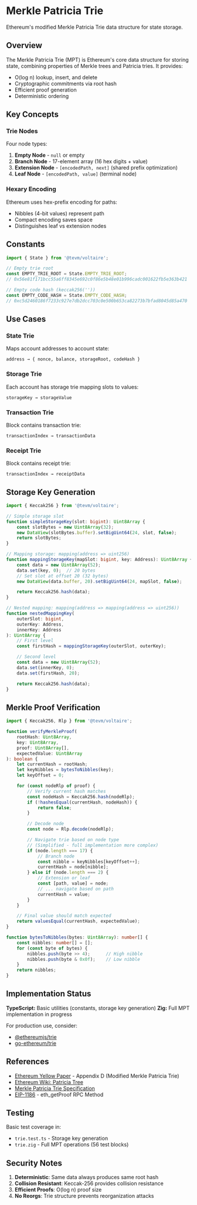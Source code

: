 # Merkle Patricia Trie

Ethereum's modified Merkle Patricia Trie data structure for state storage.

## Overview

The Merkle Patricia Trie (MPT) is Ethereum's core data structure for storing state, combining properties of Merkle trees and Patricia tries. It provides:
- O(log n) lookup, insert, and delete
- Cryptographic commitments via root hash
- Efficient proof generation
- Deterministic ordering

## Key Concepts

### Trie Nodes

Four node types:

1. **Empty Node** - `null` or empty
2. **Branch Node** - 17-element array (16 hex digits + value)
3. **Extension Node** - `[encodedPath, next]` (shared prefix optimization)
4. **Leaf Node** - `[encodedPath, value]` (terminal node)

### Hexary Encoding

Ethereum uses hex-prefix encoding for paths:
- Nibbles (4-bit values) represent path
- Compact encoding saves space
- Distinguishes leaf vs extension nodes

## Constants

```typescript
import { State } from '@tevm/voltaire';

// Empty trie root
const EMPTY_TRIE_ROOT = State.EMPTY_TRIE_ROOT;
// 0x56e81f171bcc55a6ff8345e692c0f86e5b48e01b996cadc001622fb5e363b421

// Empty code hash (keccak256(''))
const EMPTY_CODE_HASH = State.EMPTY_CODE_HASH;
// 0xc5d2460186f7233c927e7db2dcc703c0e500b653ca82273b7bfad8045d85a470
```

## Use Cases

### State Trie

Maps account addresses to account state:
```
address → { nonce, balance, storageRoot, codeHash }
```

### Storage Trie

Each account has storage trie mapping slots to values:
```
storageKey → storageValue
```

### Transaction Trie

Block contains transaction trie:
```
transactionIndex → transactionData
```

### Receipt Trie

Block contains receipt trie:
```
transactionIndex → receiptData
```

## Storage Key Generation

```typescript
import { Keccak256 } from '@tevm/voltaire';

// Simple storage slot
function simpleStorageKey(slot: bigint): Uint8Array {
    const slotBytes = new Uint8Array(32);
    new DataView(slotBytes.buffer).setBigUint64(24, slot, false);
    return slotBytes;
}

// Mapping storage: mapping(address => uint256)
function mappingStorageKey(mapSlot: bigint, key: Address): Uint8Array {
    const data = new Uint8Array(52);
    data.set(key, 0);  // 20 bytes
    // Set slot at offset 20 (32 bytes)
    new DataView(data.buffer, 20).setBigUint64(24, mapSlot, false);

    return Keccak256.hash(data);
}

// Nested mapping: mapping(address => mapping(address => uint256))
function nestedMappingKey(
    outerSlot: bigint,
    outerKey: Address,
    innerKey: Address
): Uint8Array {
    // First level
    const firstHash = mappingStorageKey(outerSlot, outerKey);

    // Second level
    const data = new Uint8Array(52);
    data.set(innerKey, 0);
    data.set(firstHash, 20);

    return Keccak256.hash(data);
}
```

## Merkle Proof Verification

```typescript
import { Keccak256, Rlp } from '@tevm/voltaire';

function verifyMerkleProof(
    rootHash: Uint8Array,
    key: Uint8Array,
    proof: Uint8Array[],
    expectedValue: Uint8Array
): boolean {
    let currentHash = rootHash;
    let keyNibbles = bytesToNibbles(key);
    let keyOffset = 0;

    for (const nodeRlp of proof) {
        // Verify current hash matches
        const nodeHash = Keccak256.hash(nodeRlp);
        if (!hashesEqual(currentHash, nodeHash)) {
            return false;
        }

        // Decode node
        const node = Rlp.decode(nodeRlp);

        // Navigate trie based on node type
        // (Simplified - full implementation more complex)
        if (node.length === 17) {
            // Branch node
            const nibble = keyNibbles[keyOffset++];
            currentHash = node[nibble];
        } else if (node.length === 2) {
            // Extension or leaf
            const [path, value] = node;
            // ... navigate based on path
            currentHash = value;
        }
    }

    // Final value should match expected
    return valuesEqual(currentHash, expectedValue);
}

function bytesToNibbles(bytes: Uint8Array): number[] {
    const nibbles: number[] = [];
    for (const byte of bytes) {
        nibbles.push(byte >> 4);      // High nibble
        nibbles.push(byte & 0x0f);    // Low nibble
    }
    return nibbles;
}
```

## Implementation Status

**TypeScript:** Basic utilities (constants, storage key generation)
**Zig:** Full MPT implementation in progress

For production use, consider:
- [@ethereumjs/trie](https://github.com/ethereumjs/ethereumjs-monorepo/tree/master/packages/trie)
- [go-ethereum/trie](https://github.com/ethereum/go-ethereum/tree/master/trie)

## References

- [Ethereum Yellow Paper](https://ethereum.github.io/yellowpaper/paper.pdf) - Appendix D (Modified Merkle Patricia Trie)
- [Ethereum Wiki: Patricia Tree](https://eth.wiki/fundamentals/patricia-tree)
- [Merkle Patricia Trie Specification](https://ethereum.org/en/developers/docs/data-structures-and-encoding/patricia-merkle-trie/)
- [EIP-1186](https://eips.ethereum.org/EIPS/eip-1186) - eth_getProof RPC Method

## Testing

Basic test coverage in:
- `trie.test.ts` - Storage key generation
- `trie.zig` - Full MPT operations (56 test blocks)

## Security Notes

1. **Deterministic**: Same data always produces same root hash
2. **Collision Resistant**: Keccak-256 provides collision resistance
3. **Efficient Proofs**: O(log n) proof size
4. **No Reorgs**: Trie structure prevents reorganization attacks
